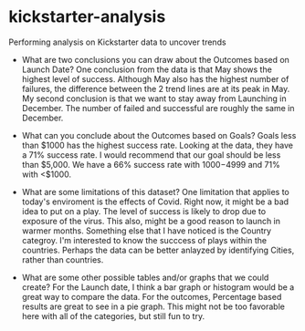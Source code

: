 # kickstarter-analysis
Performing analysis on Kickstarter data to uncover trends
- What are two conclusions you can draw about the Outcomes based on Launch Date?
One conclusion from the data is that May shows the highest level of success. Although May also has the highest number of failures, the difference between the 2 trend lines are at its peak in May. 
My second conclusion is that we want to stay away from Launching in December. The number of failed and successful are roughly the same in December. 

- What can you conclude about the Outcomes based on Goals?
Goals less than $1000 has the highest success rate. Looking at the data, they have a 71% success rate. I would recommend that our goal should be less than $5,000. We have a 66% success rate with $1000-$4999 and 71% with <$1000. 

- What are some limitations of this dataset?
One limitation that applies to today's enviroment is the effects of Covid. Right now, it might be a bad idea to put on a play. The level of success is likely to drop due to exposure of the virus. This also, might be a good reason to launch in warmer months. Something else that I have noticed is the Country categroy. I'm interested to know the succcess of plays within the countries. Perhaps the data can be better anlayzed by identifying Cities, rather than countries.  

- What are some other possible tables and/or graphs that we could create?
For the Launch date, I  think a bar graph or histogram would be a great way to compare the data.
For the outcomes, Percentage based results are great to see in a pie graph. This might not be too favorable here with all of the categories, but still fun to try. 
